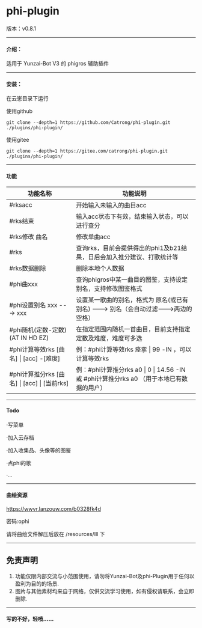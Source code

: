 # phi-plugin

版本：v0.8.1

---

#### 介绍：
适用于 Yunzai-Bot V3 的 phigros 辅助插件

---

#### 安装：
在云崽目录下运行

使用github

```
git clone --depth=1 https://github.com/Catrong/phi-plugin.git ./plugins/phi-plugin/
```

使用gitee

```
git clone --depth=1 https://gitee.com/catrong/phi-plugin.git ./plugins/phi-plugin/
```

---

#### 功能
| 功能名称  |  功能说明  |
|-------| ----- |
| #rksacc|开始输入未输入的曲目acc|
| #rks结束|输入acc状态下有效，结束输入状态，可以进行查分|
| #rks修改 曲名|修改单曲acc|
| #rks|查询rks，目前会提供得出的phi1及b21结果，日后会加入推分建议、打歌统计等|
| #rks数据删除|删除本地个人数据|
| #phi曲xxx|查询phigros中某一曲目的图鉴，支持设定别名，支持修改图鉴格式|
| #phi设置别名 xxx ---> xxx|设置某一歌曲的别名，格式为 原名(或已有别名) ---> 别名（会自动过滤--->两边的空格）|
| #phi随机(定数-定数)(AT IN HD EZ)|在指定范围内随机一首曲目，目前支持指定定数及难度，难度可多选|
| #phi计算等效rks [曲名] \| [acc] -[难度]|例：#phi计算等效rks 痉挛 \| 99 -IN ，可以计算等效rks|
| #phi计算推分rks [曲名] \| [acc] \| [当前rks]|例：#phi计算推分rks a0 \| 0 \| 14.56 -IN 或 #phi计算推分rks a0 （用于本地已有数据的用户）|

---

#### Todo

·写菜单

·加入云存档

·加入收集品、头像等的图鉴

·点phi的歌

·...

---

#### 曲绘资源

https://wwvr.lanzouw.com/b0328fk4d

密码:ophi

请将曲绘文件解压后放在 /resources/Ill 下

---

## 免责声明

1. 功能仅限内部交流与小范围使用，请勿将Yunzai-Bot及phi-Plugin用于任何以盈利为目的的场景.
2. 图片与其他素材均来自于网络，仅供交流学习使用，如有侵权请联系，会立即删除.

---

#### 写的不好，轻喷……



